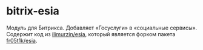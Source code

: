 # bitrix-esia

Модуль для Битрикса. Добавляет «Госуслуги» в «социальные сервисы».
Содержит код из [ilimurzin/esia](https://github.com/ilimurzin/esia), который является форком пакета [fr05t1k/esia](https://github.com/fr05t1k/esia).
